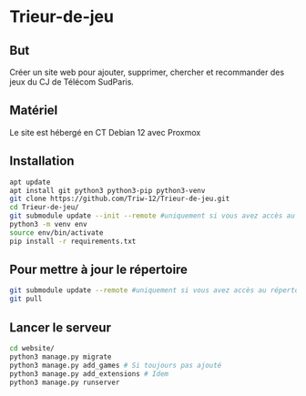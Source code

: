 # Trieur-de-jeu

## But

Créer un site web pour ajouter, supprimer, chercher et recommander des jeux du CJ de Télécom SudParis.

## Matériel

Le site est hébergé en CT Debian 12 avec Proxmox

## Installation

```sh
apt update
apt install git python3 python3-pip python3-venv
git clone https://github.com/Triw-12/Trieur-de-jeu.git
cd Trieur-de-jeu/
git submodule update --init --remote #uniquement si vous avez accès au répertoire images
python3 -m venv env
source env/bin/activate
pip install -r requirements.txt
```

## Pour mettre à jour le répertoire

```sh
git submodule update --remote #uniquement si vous avez accès au répertoire images
git pull
```

## Lancer le serveur

```sh
cd website/
python3 manage.py migrate
python3 manage.py add_games # Si toujours pas ajouté
python3 manage.py add_extensions # Idem
python3 manage.py runserver
```
